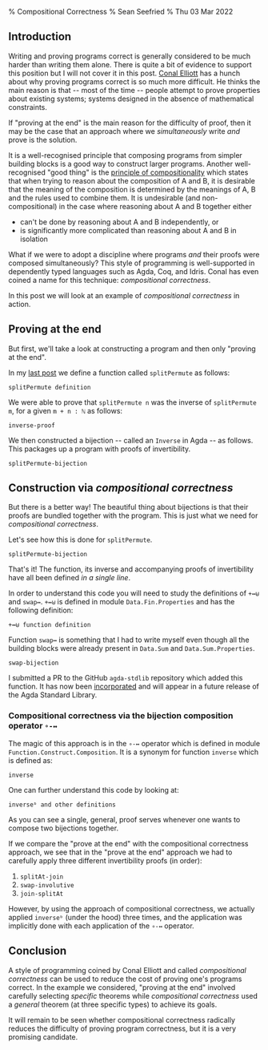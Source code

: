 % Compositional Correctness
% Sean Seefried
% Thu 03 Mar 2022

## Introduction

Writing and proving programs correct is generally considered to be much harder than writing them alone. There is quite a bit of evidence to support this position but I will not cover it in this post. [Conal Elliott](http://conal.net) has a hunch about why proving programs correct is so much more difficult. He thinks the main reason is that -- most of the time --  people attempt to prove properties about existing systems; systems designed in the absence of mathematical constraints.

If "proving at the end" is the main reason for the difficulty of proof, then it may be the case that an approach where we _simultaneously_ write _and_ prove is the solution.

It is a well-recognised principle that composing programs from simpler building blocks is a good way to construct larger programs. Another well-recognised "good thing" is the [principle of compositionality](https://en.wikipedia.org/wiki/Principle_of_compositionality) which states that when trying to reason about the composition of A and B, it is desirable that the meaning of the composition is determined by the meanings of A, B and the rules used to combine them. It is undesirable (and non-compositional) in the case where reasoning about A and B together either

- can't be done by reasoning about A and B independently, or
- is significantly more complicated than reasoning about A and B in isolation

What if we were to adopt a discipline where programs _and_ their proofs were composed simultaneously? This style of programming is well-supported in dependently typed languages such as Agda, Coq, and Idris. Conal has even coined a name for this technique: _compositional correctness_.

In this post we will look at an example of _compositional correctness_ in action.

## Proving at the end

But first, we'll take a look at constructing a program and then only "proving at the end".

In my [last post](./proving-a-more-general-theorem-is-often-easier.md) we define a function called `splitPermute` as follows:

```{ htmlDir="2022-02-24-permutations" module="Permutations" delimeters="splitPermute" }
splitPermute definition
```

We were able to prove that `splitPermute n` was the inverse of `splitPermute m`, for a given `m + n : ℕ` as follows:

```{ htmlDir="2022-02-24-permutations" module="Permutations" delimeters="inverse-proof" }
inverse-proof
```

We then constructed a bijection -- called an `Inverse` in Agda -- as follows. This packages up a program with proofs of invertibility.

```{ htmlDir="2022-02-24-permutations" module="Permutations" delimeters="splitPermute-bijection-1" }
splitPermute-bijection
```
## Construction via _compositional correctness_

But there is a better way! The beautiful thing about bijections is that their proofs are bundled together with the program. This is just what we need for _compositional correctness_.

Let's see how this is done for `splitPermute`.

```{ htmlDir="2022-02-24-permutations" module="Permutations" delimeters="splitPermute-bijection-2" }
splitPermute-bijection
```

That's it! The function, its inverse and accompanying proofs of invertibility have all been defined _in a single line_.

In order to understand this code you will need to study the definitions of `+↔⊎` and `swap↔`. `+↔⊎` is defined in module `Data.Fin.Properties` and has the following definition:

```{ htmlDir="2022-02-24-permutations" module="Data.Fin.Properties" fun="+↔⊎" lines="2" }
+↔⊎ function definition
```

Function `swap↔` is something that I had to write myself even though all the building blocks were already present in `Data.Sum` and `Data.Sum.Properties`.

```{ htmlDir="2022-02-24-permutations" module="Permutations" delimeters="swap-bijection" }
swap-bijection
```

I submitted a PR to the GitHub `agda-stdlib` repository which added this function. It has now been [incorporated](https://github.com/agda/agda-stdlib/commit/9bf16e21f0fcdefd9200d4f368bbeaee67b84c75) and will appear in a future release of the Agda Standard Library.


### Compositional correctness via the bijection composition operator `∘-↔`

The magic of this approach is in the `∘-↔` operator which is defined in module `Function.Construct.Composition`. It is a synonym for function `inverse` which is defined as:

```{ htmlDir="2022-02-24-permutations" module="Function.Construct.Composition" lineNumber="196" lines="8" }
inverse
```

One can further understand this code by looking at:

```{ htmlDir="2022-02-24-permutations" module="Function.Construct.Composition" lineNumber="56" lines="16" }
inverseᵇ and other definitions
```

As you can see a single, general, proof serves whenever one wants to compose two bijections together.

If we compare the "prove at the end" with the compositional correctness approach, we see that in the "prove at the end" approach we had to carefully apply three different invertibility proofs (in order):

1. `splitAt-join`
2. `swap-involutive`
3. `join-splitAt`

However, by using the approach of compositional correctness, we actually applied `inverseᵇ` (under the hood) three times, and the application was implicitly done with each application of the `∘-↔` operator.

## Conclusion

A style of programming coined by Conal Elliott and called _compositional correctness_ can be used to reduce the cost of proving one's programs correct. In the example we considered, "proving at the end" involved carefully selecting _specific_ theorems while _compositional correctness_ used a _general_ theorem (at three specific types) to achieve its goals.

It will remain to be seen whether compositional correctness radically reduces the difficulty of proving program correctness, but it is a very promising candidate.
